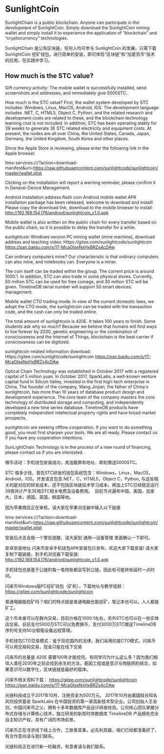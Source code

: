 # SunlightCoin
SunlightChain is a public blockchain. Anyone can participate in the development of SunlightCoin. Simply download the SunlightCoin mining wallet and simply install it to experience the application of “blockchain” and “cryptocurrency” technologies.

SunlightChain 是公有区块链，任何人均可参与 SunlightCoin 的发展，只需下载 SunlightCoin 挖矿钱包，进行简单的安装，即可体验“区块链”和“加密货币”技术的应用，在实践中学习。

## How much is the STC value?
Gift currency activity: The mobile wallet is successfully installed, send screenshots and addresses, and immediately give 5000STC.

How much is the STC value? First, the wallet system developed by STC includes: Windows, Linux, MacOS, Android, IOS. The development language includes .NET, C, HTML5, Object C, Python, and the related research and development costs are related to these, and the blockchain technology learning cost is not included. In addition, STC has been operating stably for 39 weeks to generate 3E STC related electricity and equipment costs.
At present, the nodes are all over China, the United States, Canada, Japan, Germany, the United Kingdom, South Korea and other places.

Since the Apple Store is reviewing, please enter the following link in the Apple browser.

Itms-services:///?action=download-manifest&url=https://raw.githubusercontent.com/sunlightcode/sunlightcoin/master/wallet.plist

Clicking on the installation will report a warning reminder, please confirm it in General-Device Management.

Android installation address flash coin Android mobile wallet APK installation package has been released, welcome to download and install! Please copy the download link, download to the mobile browser to install: 
http://192.169.154.176/andriod/sunlightcoin_v1.0.apk

Mobile wallet is also written on the public chain for every transfer based on the public chain, so it is possible to delay the transfer for a while.

sunlightcoin Windows version PC mining wallet (mine machine), download address and teaching video:
Https://gitee.com/sunlightcode/sunlightcoin
https://pan.baidu.com/s/1T-McaGIseNxHxBRZs4cDAw

Can ordinary computers mine? Our characteristic is that ordinary computers can also mine, and notebooks can. Everyone is a miner.

The coin itself can be traded within the group. The current price is around 1000:1. In addition, STC can also trade in some physical stores. Currently, 50 million STC can be used for free coinage, and 30 million STC will be given. TimelineDB serial number will support 50 smart devices. management.

Mobile wallet CTO trading mode: In view of the current domestic laws, we adopt the CTO mode, the sunlightcoin can be traded with the transaction code, and the cash can only be traded online.

The total amount of sunlightcoin is 420E. It takes 100 years to finish. Some students ask why so much? Because we believe that humans will find ways to live forever by 2030, genetic engineering or the combination of consciousness and the Internet of Things, blockchain is the best carrier if consciousness can be digitized.

sunlightcoin related information download:
Https://gitee.com/sunlightcode/sunlightcoin
https://pan.baidu.com/s/1T-McaGIseNxHxBRZs4cDAw

Optical Chain Technology was established in October 2017 with a registered capital of 5 million yuan. In October 2017, SparkLabs, a well-known venture capital fund in Silicon Valley, invested in the first high-tech enterprise in China. The founder of the company, Wang Jinjian, the father of China's sunlightcoin, has more than 10 years of database product design and development experience. The core team of the company masters the core technology of distributed storage and computing, and independently developed a new time series database. TimelineDB products have completely independent intellectual property rights and have broad market prospects.

sunlightcoin are seeking offline cooperation. If you want to do something good, you must first sharpen your tools. We are all ready. Please contact us if you have any cooperation intentions.

SunLightChain Technology is in the process of a new round of financing, please contact us if you are interested.

赠币活动：手机钱包安装成功，发送截屏和地址，即刻赠送5000STC。

STC 值多少钱，首先STC研发的钱包系统包含：Windows，Linux，MacOS，Android，IOS。开发语言包含.NET，C，HTML5，Object C，Python, 与这些相关的是对应的研发成本，还不包括区块链技术学习成本。再加上STC已经稳定运行39周共计产生3E枚STC相关电费及设备费用。
 目前节点遍布中国，美国，加拿大，日本，德国，英国，韩国等地。

因为苹果商店正在审核，请大家在苹果浏览器中输入以下链接

itms-services:///?action=download-manifest&url=https://raw.githubusercontent.com/sunlightcode/sunlightcoin/master/wallet.plist

安装后点击会报一个警告提醒，请大家到 通用—设备管理 里面确认一下即可。

安卓安装地址 闪来币安卓手机钱包APK安装包已发布，欢迎大家下载安装! 请大家复制下载链接，到手机浏览器下载安装: 
http://192.169.154.176/andriod/sunlightcoin_v1.0.apk

手机钱包也是基于公链的每一笔转账都会写到公链，因此有可能转账延时一点时间。

闪来币Windows版PC挖矿钱包（矿机），下载地址与教学视频：
https://gitee.com/sunlightcode/sunlightcoin

普通电脑能挖矿吗？咱们的特点就是普通电脑也能挖矿，笔记本也可以。人人都是矿工。

这个币本身可以在群内交易，目前价格在1000:1左右，另外STC也可以在一些实体店交易，目前支付5000万STC可以免费铸币，支付3000万STC赠送TimelineDB序列号支持50台智能设备远程管理。

手机钱包CTO交易模式：鉴于现在国内的法律，我们采用的是CTO模式，闪来币可以用交易码交易，现金只能在线下交易

闪来币的总量是 420E 需要100年才能挖完。有同学问为什么这么多？因为我们相信人类在2030年之前会找到永生的方法，基因工程或是意识与物联网的结合，如果意识可以数字化，区块链就是最好的载体。

闪来币相关资料下载：
https://gitee.com/sunlightcode/sunlightcoin
https://pan.baidu.com/s/1T-McaGIseNxHxBRZs4cDAw

光链科技成立于2017年10月，注册资金为500万元。 2017年10月由美国硅谷知名风险投资基金 SparkLabs 在中国投资的第一家高新技术型企业。公司创始人王金剑，中国闪来币之父，拥有十多年数据库产品设计研发经验。公司核心团队掌握分布式存储与计算核心技术，独立研发的新型时序数据库 TimelineDB 产品拥有完全自主知识产权，具有广阔的市场前景。

闪来币正在寻求线下线上合作，工欲善其事，必先利其器，咱们已经都准备好了，有合作意向请与我们联系。

光链科技正在进行新一轮融资，有意者请与我们联系。



